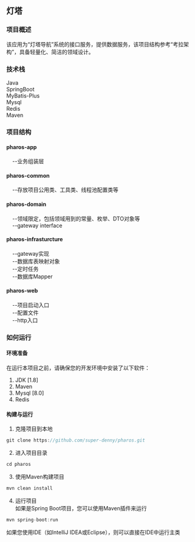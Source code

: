 ## 灯塔

### 项目概述<br>

该应用为“灯塔导航”系统的接口服务，提供数据服务，该项目结构参考“考拉架构”，具备轻量化、简洁的领域设计。<br>

### 技术栈<br>
Java<br>
SpringBoot<br>
MyBatis-Plus<br>
Mysql<br>
Redis<br>
Maven<br>

### 项目结构<br>
#### pharos-app<br>
&nbsp;&nbsp;&nbsp;&nbsp;--业务组装层<br>
#### pharos-common<br>
&nbsp;&nbsp;&nbsp;&nbsp;--存放项目公用类、工具类、线程池配置类等<br>
#### pharos-domain<br>
&nbsp;&nbsp;&nbsp;&nbsp;--领域限定，包括领域用到的常量、枚举、DTO对象等<br>
&nbsp;&nbsp;&nbsp;&nbsp;--gateway interface<br>
#### pharos-infrasturcture<br>
&nbsp;&nbsp;&nbsp;&nbsp;--gateway实现<br>
&nbsp;&nbsp;&nbsp;&nbsp;--数据库表映射对象<br>
&nbsp;&nbsp;&nbsp;&nbsp;--定时任务<br>
&nbsp;&nbsp;&nbsp;&nbsp;--数据库Mapper
#### pharos-web<br>
&nbsp;&nbsp;&nbsp;&nbsp;--项目启动入口<br>
&nbsp;&nbsp;&nbsp;&nbsp;--配置文件<br>
&nbsp;&nbsp;&nbsp;&nbsp;--http入口

### 如何运行
#### 环境准备
在运行本项目之前，请确保您的开发环境中安装了以下软件：<br>
1. JDK [1.8]<br>
2. Maven <br>
3. Mysql [8.0]<br>
4. Redis<br>
#### 构建与运行
1. 克隆项目到本地
```java
git clone https://github.com/super-denny/pharos.git
```
2. 进入项目目录
```java
cd pharos
```
3. 使用Maven构建项目
```java
mvn clean install
```
4. 运行项目<br>
   如果是Spring Boot项目，您可以使用Maven插件来运行
```java
mvn spring-boot:run
```
如果您使用IDE（如IntelliJ IDEA或Eclipse），则可以直接在IDE中运行主类

